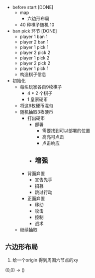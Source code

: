 - before start [DONE]
    - map 
        - 六边形布局
    - 40 种棋子随机 10 
- ban pick 环节 [DONE]
    - player 1 ban 1
    - player 2 ban 1
    - player 1 pick 1
    - player 2 pick 2
    - player 1 pick 2
    - player 2 pick 2
    - player 1 pick 1
    - 构造棋子信息
- 初始化
    - 每名玩家各自9枚棋子
        - 4 * 2 个棋子
        - 1 皇家硬币
    - 将这9枚硬币混匀
    - 随机抽取3枚硬币
        - 打出硬币
            - 部署
                - 需要找到可以部署的位置
                - 高亮可点击
                - 点击响应
            - 增强
                - 
        - 背面弃置
            - 宣告先手
            - 招募
            - 跳过行动
        - 正面弃置
            - 移动
            - 攻击
            - 控制     
            - 战术  
    - 继续抽取



## 六边形布局

1. 给一个origin 得到周围六节点的xy

(0,0) -> 
()
